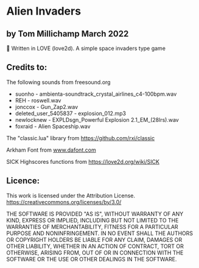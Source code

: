 # Alien Invaders 
##  by Tom Millichamp March 2022
:space_invader:
Written in LOVE (love2d). A simple space invaders type game


##  Credits to:
The following sounds from freesound.org
- suonho - ambienta-soundtrack_crystal_airlines_c4-100bpm.wav
- REH - roswell.wav
- jonccox - Gun_Zap2.wav 
- deleted_user_5405837 - explosion_012.mp3
- newlocknew - EXPLDsgn_Powerful Explosion 2.1_EM_(28lrs).wav
- foxraid - Alien Spaceship.wav

The "classic.lua" library from https://github.com/rxi/classic

Arkham Font from www.dafont.com

SICK Highscores functions from https://love2d.org/wiki/SICK

##  Licence:
This work is licensed under the Attribution License.
https://creativecommons.org/licenses/by/3.0/

THE SOFTWARE IS PROVIDED "AS IS", WITHOUT WARRANTY OF ANY KIND, EXPRESS OR
IMPLIED, INCLUDING BUT NOT LIMITED TO THE WARRANTIES OF MERCHANTABILITY,
FITNESS FOR A PARTICULAR PURPOSE AND NONINFRINGEMENT. IN NO EVENT SHALL THE
AUTHORS OR COPYRIGHT HOLDERS BE LIABLE FOR ANY CLAIM, DAMAGES OR OTHER
LIABILITY, WHETHER IN AN ACTION OF CONTRACT, TORT OR OTHERWISE, ARISING FROM,
OUT OF OR IN CONNECTION WITH THE SOFTWARE OR THE USE OR OTHER DEALINGS IN THE
SOFTWARE.
